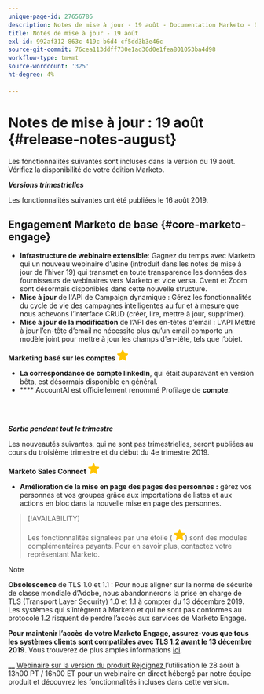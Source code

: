 ```yaml
---
unique-page-id: 27656786
description: Notes de mise à jour - 19 août - Documentation Marketo - Documentation du produit
title: Notes de mise à jour - 19 août
exl-id: 992af312-863c-419c-b6d4-cf5dd3b3e46c
source-git-commit: 76cea113ddff730e1ad30d0e1fea801053ba4d98
workflow-type: tm+mt
source-wordcount: '325'
ht-degree: 4%

---
```


# Notes de mise à jour : 19 août {#release-notes-august}

Les fonctionnalités suivantes sont incluses dans la version du 19 août. Vérifiez la disponibilité de votre édition Marketo.

**_Versions trimestrielles_**

Les fonctionnalités suivantes ont été publiées le 16 août 2019.

## Engagement Marketo de base {#core-marketo-engage}

* **Infrastructure de webinaire extensible**: Gagnez du temps avec Marketo qui  un nouveau webinaire d’usine (introduit dans les notes de mise à jour de l’hiver 19) qui transmet en toute transparence les données des fournisseurs de webinaires vers Marketo et vice versa. Cvent et Zoom sont désormais disponibles dans cette nouvelle structure.
* **Mise à jour** de l&#39;API de Campaign dynamique : Gérez les fonctionnalités du cycle de vie des campagnes intelligentes au fur et à mesure que nous achevons l’interface CRUD (créer, lire, mettre à jour, supprimer).
* **Mise à jour de la modification** de l’API des en-têtes d’email : L’API Mettre à jour l’en-tête d’email ne nécessite plus qu’un email comporte un modèle joint pour mettre à jour les champs d’en-tête, tels que l’objet.

**Marketing basé sur les comptes** ![ (étoile)](assets/yellow-star.png)

* **La correspondance de compte linkedIn**, qui était auparavant en version bêta, est désormais disponible en général.
* **** AccountAI est officiellement renommé Profilage de  **compte**.

<br> 

**_Sortie pendant tout le trimestre_**

Les nouveautés suivantes, qui ne sont pas trimestrielles, seront publiées au cours du troisième trimestre et du début du 4e trimestre 2019.

**Marketo Sales Connect** ![ (étoile)](assets/yellow-star.png)

* **Amélioration de la mise en page des pages des personnes :** gérez vos personnes et vos groupes grâce aux importations de listes et aux actions en bloc dans la nouvelle mise en page des personnes.

>[!AVAILABILITY]
>
>Les fonctionnalités signalées par une étoile ( ![(star)](assets/yellow-star.png)) sont des modules complémentaires payants. Pour en savoir plus, contactez votre représentant Marketo.

>[!NOTE]
>
>**Obsolescence** de TLS 1.0 et 1.1 : Pour nous aligner sur la norme de sécurité de classe mondiale d’Adobe, nous abandonnerons la prise en charge de TLS (Transport Layer Security) 1.0 et 1.1 à compter du 13 décembre 2019. Les systèmes qui s’intègrent à Marketo et qui ne sont pas conformes au protocole 1.2 risquent de perdre l’accès aux services de Marketo Engage.
>
>**Pour maintenir l’accès de votre Marketo Engage, assurez-vous que tous les systèmes clients sont compatibles avec TLS 1.2 avant le 13 décembre 2019**. Vous trouverez de plus amples informations [ici](https://nation.marketo.com/docs/DOC-7059-tls-10-11-deprecation-faq).

**__** [Webinaire sur la version du produit Rejoignez ](https://engage.marketo.com/August_19_Release_Webinar.html) l’utilisation le 28 août à 13h00 PT / 16h00 ET pour un webinaire en direct hébergé par notre équipe produit et découvrez les fonctionnalités incluses dans cette version.
